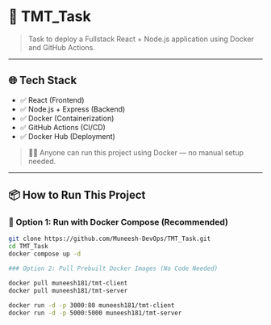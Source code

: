 # 🚀 TMT_Task

> Task to deploy a Fullstack React + Node.js application using Docker and GitHub Actions.

---

## 🌐 Tech Stack

- ✅ React (Frontend)
- ✅ Node.js + Express (Backend)
- ✅ Docker (Containerization)
- ✅ GitHub Actions (CI/CD)
- ✅ Docker Hub (Deployment)

> 🧑‍💻 Anyone can run this project using Docker — no manual setup needed.

---

## 📦 How to Run This Project

### 🧭 Option 1: Run with Docker Compose (Recommended)

```bash
git clone https://github.com/Muneesh-DevOps/TMT_Task.git
cd TMT_Task
docker compose up -d

### Option 2: Pull Prebuilt Docker Images (No Code Needed)

docker pull muneesh181/tmt-client
docker pull muneesh181/tmt-server

docker run -d -p 3000:80 muneesh181/tmt-client
docker run -d -p 5000:5000 muneesh181/tmt-server



